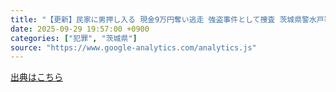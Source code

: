 ```yaml
---
title: "【更新】民家に男押し入る 現金9万円奪い逃走 強盗事件として捜査 茨城県警水戸署（茨城新聞クロスアイ） - Yahoo!ニュース"
date: 2025-09-29 19:57:00 +0900
categories: ["犯罪", "茨城県"]
source: "https://www.google-analytics.com/analytics.js"
---
```


[出典はこちら](https://www.google-analytics.com/analytics.js)
